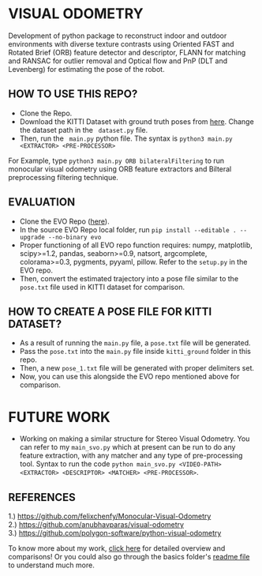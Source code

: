 # VISUAL ODOMETRY
Development of python package to reconstruct indoor and outdoor environments with diverse texture contrasts using Oriented FAST and Rotated Brief (ORB) feature detector and descriptor, FLANN for matching and RANSAC for outlier removal and Optical flow and PnP (DLT and Levenberg) for estimating the pose of the robot.

## HOW TO USE THIS REPO?

- Clone the Repo.
- Download the KITTI Dataset with ground truth poses from <a href="http://www.cvlibs.net/datasets/kitti/eval_odometry.php">here</a>. Change the dataset path in the ``` dataset.py``` file.
- Then, run the ``` main.py``` python file. The syntax is ``` python3 main.py <EXTRACTOR> <PRE-PROCESSOR> ```

For Example, type ``` python3 main.py ORB bilateralFiltering ``` to run monocular visual odometry using ORB feature extractors and Bilteral preprocessing filtering technique.

## EVALUATION

- Clone the EVO Repo (<a href="https://github.com/MichaelGrupp/evo">here</a>).
- In the source EVO Repo local folder, run ```pip install --editable . --upgrade --no-binary evo```
- Proper functioning of all EVO repo function requires: numpy, matplotlib, scipy>=1.2, pandas, seaborn>=0.9, natsort, argcomplete, colorama>=0.3, pygments, pyyaml, pillow. Refer to the ```setup.py``` in the EVO repo. 
- Then, convert the estimated trajectory into a pose file similar to the ```pose.txt``` file used in KITTI dataset for comparison. 

## HOW TO CREATE A POSE FILE FOR KITTI DATASET?

- As a result of running the ```main.py``` file, a ```pose.txt``` file will be generated. 
- Pass the ```pose.txt``` into the ```main.py``` file inside ```kitti_ground``` folder in this repo.
- Then, a new ```pose_1.txt``` file will be generated with proper delimiters set. 
- Now, you can use this alongside the EVO repo mentioned above for comparison.

# FUTURE WORK

- Working on making a similar structure for Stereo Visual Odometry. You can refer to my ```main_svo.py``` which at present can be run to do any feature extraction, with any matcher and any type of pre-processing tool. Syntax to run the code ```python main_svo.py <VIDEO-PATH> <EXTRACTOR> <DESCRIPTOR> <MATCHER> <PRE-PROCESSOR>```.

## REFERENCES
1.) https://github.com/felixchenfy/Monocular-Visual-Odometry<br>
2.) https://github.com/anubhavparas/visual-odometry<br>
3.) https://github.com/polygon-software/python-visual-odometry<br>

To know more about my work, <a href="https://jbright.tech/uploads/VO.pdf"> click here</a> for detailed overview and comparisons! Or you could also go through the basics folder's <a href="https://github.com/jerriebright/VISUAL-ODOMETRY/tree/main/basics">readme file</a> to understand much more. 
